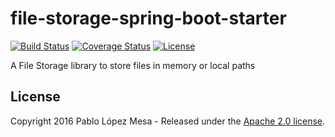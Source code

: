 # file-storage-spring-boot-starter
[![Build Status](https://travis-ci.org/plopezmesa/file-storage-spring-boot-starter.svg?branch=master)](https://travis-ci.org/plopezmesa/file-storage-spring-boot-starter)
[![Coverage Status](https://coveralls.io/repos/github/plopezmesa/file-storage-spring-boot-starter/badge.svg?branch=master)](https://coveralls.io/github/plopezmesa/file-storage-spring-boot-starter?branch=master)
[![License](http://img.shields.io/:license-apache-brightgreen.svg)](http://www.apache.org/licenses/LICENSE-2.0.html)

A File Storage library to store files in memory or local paths

## License

Copyright 2016 Pablo López Mesa - Released under the [Apache 2.0 license](http://www.apache.org/licenses/LICENSE-2.0.html).
